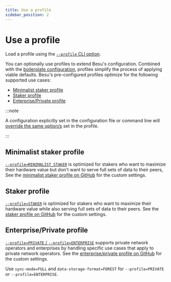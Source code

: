 ```yaml
---
title: Use a profile 
sidebar_position: 2
---
```


# Use a profile 

Load a profile using the [`--profile` CLI option](../../reference/cli/options.md#profile).

You can optionally use profiles to extend Besu's configuration. Combined with the [boilerplate configuration](defaults.md), profiles simplify the process of applying viable defaults. Besu's pre-configured profiles optimize for the following supported use cases:

- [Minimalist staker profile](#minimalist-staker-profile)
- [Staker profile](#staker-profile)
- [Enterprise/Private profile](#enterpriseprivate-profile)


:::note

A configuration explicitly set in the configuration file or command line will 
[override the same option/s](index.md#configuration-order-of-precedence) set in the profile.

:::

## Minimalist staker profile

[`--profile=MINIMALIST_STAKER`](../../reference/cli/options.md#profile) is optimized for stakers who want to maximize their hardware value but don't want to serve full sets of data to their peers, See the
[minimalist staker profile on GitHub](https://github.com/hyperledger/besu/blob/8b64023a121ea996ef60e4b7e2299c5807683f90/config/src/main/resources/profiles/minimalist-staker.toml)
for the custom settings.

## Staker profile

[`--profile=STAKER`](../../reference/cli/options.md#profile) is optimized for stakers who want to maximize their hardware value while also serving full sets of data to their peers. See the
[staker profile on GitHub](https://github.com/hyperledger/besu/blob/8b64023a121ea996ef60e4b7e2299c5807683f90/config/src/main/resources/profiles/staker.toml)
for the custom settings.

## Enterprise/Private profile

[`--profile=PRIVATE` / `--profile=ENTERPRISE`](../../reference/cli/options.md#profile) supports private network operators and enterprises by handling specific use cases that apply to private network operators. See the [enterprise/private profile on GitHub](https://github.com/hyperledger/besu/blob/8b64023a121ea996ef60e4b7e2299c5807683f90/config/src/main/resources/profiles/enterprise-private.toml)
for the custom settings.

Use `sync-mode=FULL` and `data-storage-format=FOREST` for `--profile=PRIVATE` or `--profile=ENTERPRISE`.
